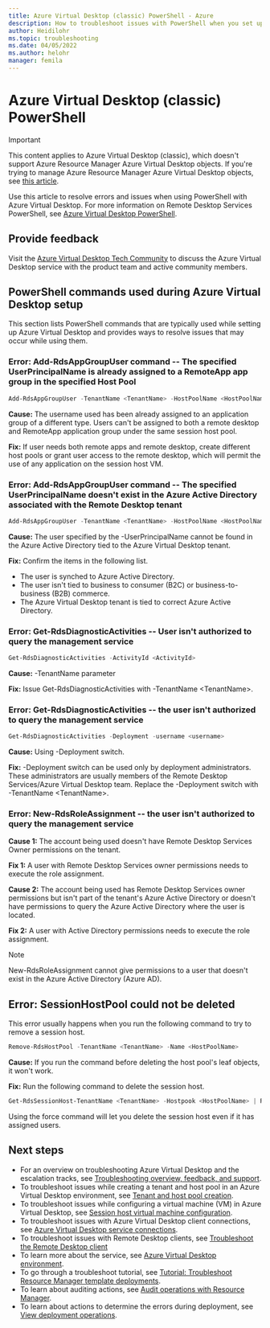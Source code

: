 ```yaml
---
title: Azure Virtual Desktop (classic) PowerShell - Azure
description: How to troubleshoot issues with PowerShell when you set up an Azure Virtual Desktop (classic) tenant environment.
author: Heidilohr
ms.topic: troubleshooting
ms.date: 04/05/2022
ms.author: helohr
manager: femila
---
```


# Azure Virtual Desktop (classic) PowerShell

> [!IMPORTANT]
> This content applies to Azure Virtual Desktop (classic), which doesn't support Azure Resource Manager Azure Virtual Desktop objects. If you're trying to manage Azure Resource Manager Azure Virtual Desktop objects, see [this article](../troubleshoot-powershell.md).

Use this article to resolve errors and issues when using PowerShell with Azure Virtual Desktop. For more information on Remote Desktop Services PowerShell, see [Azure Virtual Desktop PowerShell](/powershell/windows-virtual-desktop/overview).

## Provide feedback

Visit the [Azure Virtual Desktop Tech Community](https://techcommunity.microsoft.com/t5/Windows-Virtual-Desktop/bd-p/WindowsVirtualDesktop) to discuss the Azure Virtual Desktop service with the product team and active community members.

## PowerShell commands used during Azure Virtual Desktop setup

This section lists PowerShell commands that are typically used while setting up Azure Virtual Desktop and provides ways to resolve issues that may occur while using them.

### Error: Add-RdsAppGroupUser command -- The specified UserPrincipalName is already assigned to a RemoteApp app group in the specified Host Pool

```powershell
Add-RdsAppGroupUser -TenantName <TenantName> -HostPoolName <HostPoolName> -AppGroupName 'Desktop Application Group' -UserPrincipalName <UserName>
```

**Cause:** The username used has been already assigned to an application group of a different type. Users can't be assigned to both a remote desktop and RemoteApp application group under the same session host pool.

**Fix:** If user needs both remote apps and remote desktop, create different host pools or grant user access to the remote desktop, which will permit the use of any application on the session host VM.

### Error: Add-RdsAppGroupUser command -- The specified UserPrincipalName doesn't exist in the Azure Active Directory associated with the Remote Desktop tenant

```powershell
Add-RdsAppGroupUser -TenantName <TenantName> -HostPoolName <HostPoolName> -AppGroupName "Desktop Application Group" -UserPrincipalName <UserPrincipalName>
```

**Cause:** The user specified by the -UserPrincipalName cannot be found in the Azure Active Directory tied to the Azure Virtual Desktop tenant.

**Fix:** Confirm the items in the following list.

- The user is synched to Azure Active Directory.
- The user isn't tied to business to consumer (B2C) or business-to-business (B2B) commerce.
- The Azure Virtual Desktop tenant is tied to correct Azure Active Directory.

### Error: Get-RdsDiagnosticActivities -- User isn't authorized to query the management service

```powershell
Get-RdsDiagnosticActivities -ActivityId <ActivityId>
```

**Cause:** -TenantName parameter

**Fix:** Issue Get-RdsDiagnosticActivities with -TenantName \<TenantName>.

### Error: Get-RdsDiagnosticActivities -- the user isn't authorized to query the management service

```powershell
Get-RdsDiagnosticActivities -Deployment -username <username>
```

**Cause:** Using -Deployment switch.

**Fix:** -Deployment switch can be used only by deployment administrators. These administrators are usually members of the Remote Desktop Services/Azure Virtual Desktop team. Replace the -Deployment switch with -TenantName \<TenantName>.

### Error: New-RdsRoleAssignment -- the user isn't authorized to query the management service

**Cause 1:** The account being used doesn't have Remote Desktop Services Owner permissions on the tenant.

**Fix 1:** A user with Remote Desktop Services owner permissions needs to execute the role assignment.

**Cause 2:** The account being used has Remote Desktop Services owner permissions but isn't part of the tenant's Azure Active Directory or doesn't have permissions to query the Azure Active Directory where the user is located.

**Fix 2:** A user with Active Directory permissions needs to execute the role assignment.

> [!NOTE]
> New-RdsRoleAssignment cannot give permissions to a user that doesn't exist in the Azure Active Directory (Azure AD).

## Error: SessionHostPool could not be deleted

This error usually happens when you run the following command to try to remove a session host.

```powershell
Remove-RdsHostPool -TenantName <TenantName> -Name <HostPoolName>
```

**Cause:** If you run the command before deleting the host pool's leaf objects, it won't work.

**Fix:** Run the following command to delete the session host. 

```powershell
Get-RdsSessionHost-TenantName <TenantName> -Hostpook <HostPoolName> | Remove-RdsSessionHost -Force
```

Using the force command will let you delete the session host even if it has assigned users.

## Next steps

- For an overview on troubleshooting Azure Virtual Desktop and the escalation tracks, see [Troubleshooting overview, feedback, and support](troubleshoot-set-up-overview-2019.md).
- To troubleshoot issues while creating a tenant and host pool in an Azure Virtual Desktop environment, see [Tenant and host pool creation](troubleshoot-set-up-issues-2019.md).
- To troubleshoot issues while configuring a virtual machine (VM) in Azure Virtual Desktop, see [Session host virtual machine configuration](troubleshoot-vm-configuration-2019.md).
- To troubleshoot issues with Azure Virtual Desktop client connections, see [Azure Virtual Desktop service connections](troubleshoot-service-connection-2019.md).
- To troubleshoot issues with Remote Desktop clients, see [Troubleshoot the Remote Desktop client](../troubleshoot-client-windows.md)
- To learn more about the service, see [Azure Virtual Desktop environment](environment-setup-2019.md).
- To go through a troubleshoot tutorial, see [Tutorial: Troubleshoot Resource Manager template deployments](../../azure-resource-manager/templates/template-tutorial-troubleshoot.md).
- To learn about auditing actions, see [Audit operations with Resource Manager](../../azure-monitor/essentials/activity-log.md).
- To learn about actions to determine the errors during deployment, see [View deployment operations](../../azure-resource-manager/templates/deployment-history.md).
